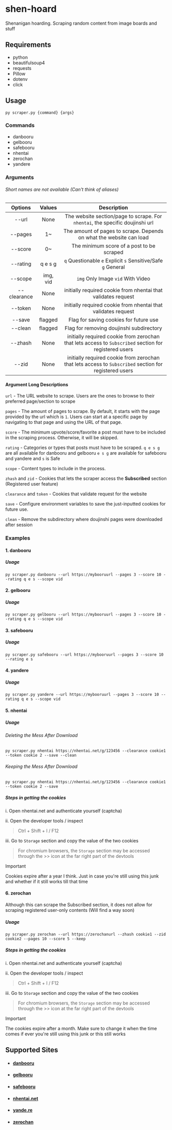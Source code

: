 # shen-hoard

Shenanigan hoarding. Scraping random content from image boards and stuff

## Requirements
- python
- beautifulsoup4
- requests
- Pillow
- dotenv
- click

## Usage

    py scraper.py {command} {args}

### Commands
- danbooru
- gelbooru
- safebooru
- nhentai
- zerochan
- yandere

### Arguments

###### *Short names are not available (Can't think of aliases)*

|   Options   |  Values | Description |
| :--------:  | :-----: | :---------: |
| --url       | None    | The website section/page to scrape. For `nhentai`, the specific doujinshi url |
| --pages     | 1~      | The amount of pages to scrape. Depends on what the website can load
| --score     | 0~      | The minimum score of a post to be scraped
| --rating    | q e s g | `q` Questionable `e` Explicit    `s` Sensitive/Safe `g` General 
| --scope     | img, vid | `img` Only Image `vid` With Video
| --clearance | None    | initially required cookie from nhentai that validates request
| --token     | None    | initially required cookie from nhentai that validates request
| --save      | flagged | Flag for saving cookies for future use
| --clean     | flagged | Flag for removing doujinshi subdirectory
| --zhash     | None    | initially required cookie from zerochan that lets access to `Subscribed` section for registered users
| --zid       | None    | initially required cookie from zerochan that lets access to `Subscribed` section for registered users

#### Argument Long Descriptions

`url` - The URL website to scrape. Users are the ones to browse to their preferred page/section to scrape

`pages` - The amount of pages to scrape. By default, it starts with the page provided by the url which is `1`. Users can start at a specific page by navigating to that page and using the URL of that page.

`score` - The minimum upvote/score/favorite a post must have to be included in the scraping process. Otherwise, it will be skipped.

`rating` - Categories or types that posts must have to be scraped. `q e s g` are all available for danbooru and gelbooru `e s g` are available for safebooru and yandere and `s` is Safe

`scope` - Content types to include in the process. 

`zhash` and `zid` - Cookies that lets the scraper access the **Subscribed** section (Registered user feature)

`clearance` and `token` - Cookies that validate request for the website

`save` - Configure environment variables to save the just-inputted cookies for future use.

`clean` - Remove the subdirectory where doujinshi pages were downloaded after session

### Examples 
#### 1. danbooru

##### Usage
    py scraper.py danbooru --url https://mybooruurl --pages 3 --score 10 --rating q e s --scope vid 


#### 2. gelbooru

##### Usage
    py scraper.py gelbooru --url https://mybooruurl --pages 3 --score 10 --rating q e s --scope vid 

#### 3. safebooru

##### Usage
    py scraper.py safebooru --url https://mybooruurl --pages 3 --score 10 --rating e s

#### 4. yandere

##### Usage
    py scraper.py yandere --url https://mybooruurl --pages 3 --score 10 --rating q e s --scope vid 

#### 5. nhentai

##### Usage

###### Deleting the Mess After Download
    py scraper.py nhentai https://nhentai.net/g/123456 --clearance cookie1 --token cookie 2 --save --clean

###### Keeping the Mess After Download
    py scraper.py nhentai https://nhentai.net/g/123456 --clearance cookie1 --token cookie 2 --save

##### Steps in getting the cookies
i. Open nhentai.net and authenticate yourself (captcha)

ii. Open the developer tools / inspect 
> Ctrl + Shift + I / F12

iii. Go to `Storage` section and copy the value of the two cookies
> For chromium browsers, the `Storage` section may be accessed through the >> icon at the far right part of the devtools

> [!IMPORTANT]
> Cookies expire after a year I think. Just in case you're still using this junk and whether if it still works till that time

#### 6. zerochan

Although this can scrape the Subscribed section, it does not allow for scraping registered user-only contents (Will find a way soon)

##### Usage
    py scraper.py zerochan --url https://zerochanurl --zhash cookie1 --zid cookie2 --pages 10 --score 5 --keep

##### Steps in getting the cookies
i. Open nhentai.net and authenticate yourself (captcha)

ii. Open the developer tools / inspect 
> Ctrl + Shift + I / F12

iii. Go to `Storage` section and copy the value of the two cookies
> For chromium browsers, the `Storage` section may be accessed through the >> icon at the far right part of the devtools

> [!IMPORTANT]
> The cookies expire after a month. Make sure to change it when the time comes if ever you're still using this junk or this still works

## Supported Sites
- #### [danbooru](https://danbooru.donmai.us/)
- ####  [gelbooru](https://gelbooru.com/index.php)
- #### [safebooru](https://safebooru.org)
- #### [nhentai.net](https://nhentai.net)
- #### [yande.re](https://yande.re)
- #### [zerochan](https://www.zerochan.net/)